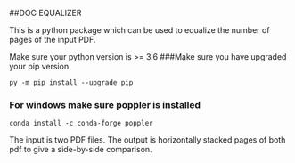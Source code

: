##DOC EQUALIZER

This is a python package which can be used to equalize the number of pages of the input PDF.

Make sure your python version is >= 3.6 
###Make sure you have upgraded your pip version

``
py -m pip install --upgrade pip
``
### For windows make sure poppler is installed 
``conda install -c conda-forge poppler``

The input is two PDF files. The output is horizontally stacked pages of both pdf to give a side-by-side comparison.
